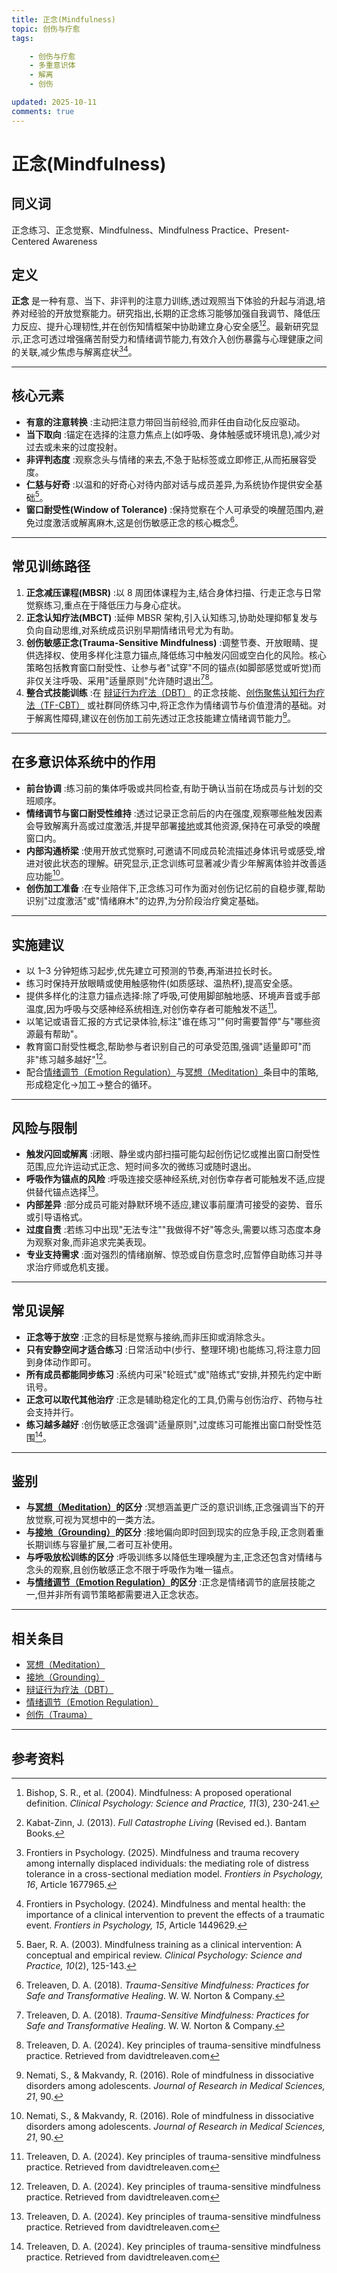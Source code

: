 ```yaml
---
title: 正念(Mindfulness)
topic: 创伤与疗愈
tags:

    - 创伤与疗愈
    - 多重意识体
    - 解离
    - 创伤

updated: 2025-10-11
comments: true
---
```


# 正念(Mindfulness)

## 同义词

正念练习、正念觉察、Mindfulness、Mindfulness Practice、Present-Centered Awareness

## 定义

**正念** 是一种有意、当下、非评判的注意力训练,透过观照当下体验的升起与消退,培养对经验的开放觉察能力。研究指出,长期的正念练习能够加强自我调节、降低压力反应、提升心理韧性,并在创伤知情框架中协助建立身心安全感[^正念-1][^正念-2]。最新研究显示,正念可透过增强痛苦耐受力和情绪调节能力,有效介入创伤暴露与心理健康之间的关联,减少焦虑与解离症状[^正念-5][^正念-6]。

---

## 核心元素

- **有意的注意转换** :主动把注意力带回当前经验,而非任由自动化反应驱动。
- **当下取向** :锚定在选择的注意力焦点上(如呼吸、身体触感或环境讯息),减少对过去或未来的过度投射。
- **非评判态度** :观察念头与情绪的来去,不急于贴标签或立即修正,从而拓展容受度。
- **仁慈与好奇** :以温和的好奇心对待内部对话与成员差异,为系统协作提供安全基础[^正念-3]。
- **窗口耐受性(Window of Tolerance)** :保持觉察在个人可承受的唤醒范围内,避免过度激活或解离麻木,这是创伤敏感正念的核心概念[^正念-4]。

---

## 常见训练路径

1. **正念减压课程(MBSR)** :以 8 周团体课程为主,结合身体扫描、行走正念与日常觉察练习,重点在于降低压力与身心症状。
2. **正念认知疗法(MBCT)** :延伸 MBSR 架构,引入认知练习,协助处理抑郁复发与负向自动思维,对系统成员识别早期情绪讯号尤为有助。
3. **创伤敏感正念(Trauma-Sensitive Mindfulness)** :调整节奏、开放眼睛、提供选择权、使用多样化注意力锚点,降低练习中触发闪回或空白化的风险。核心策略包括教育窗口耐受性、让参与者"试穿"不同的锚点(如脚部感觉或听觉)而非仅关注呼吸、采用"适量原则"允许随时退出[^正念-4][^正念-7]。
4. **整合式技能训练** :在 [辩证行为疗法（DBT）](Dialectical-Behavior-Therapy-DBT.md) 的正念技能、[创伤聚焦认知行为疗法（TF-CBT）](Trauma-Focused-Cognitive-Behavioral-Therapy-TF-CBT.md) 或社群同侪练习中,将正念作为情绪调节与价值澄清的基础。对于解离性障碍,建议在创伤加工前先透过正念技能建立情绪调节能力[^正念-8]。

---

## 在多意识体系统中的作用

- **前台协调** :练习前的集体呼吸或共同检查,有助于确认当前在场成员与计划的交班顺序。
- **情绪调节与窗口耐受性维持** :透过记录正念前后的内在强度,观察哪些触发因素会导致解离升高或过度激活,并提早部署[接地](Grounding.md)或其他资源,保持在可承受的唤醒窗口内。
- **内部沟通桥梁** :使用开放式觉察时,可邀请不同成员轮流描述身体讯号或感受,增进对彼此状态的理解。研究显示,正念训练可显著减少青少年解离体验并改善适应功能[^正念-8]。
- **创伤加工准备** :在专业陪伴下,正念练习可作为面对创伤记忆前的自稳步骤,帮助识别"过度激活"或"情绪麻木"的边界,为分阶段治疗奠定基础。

---

## 实施建议

- 以 1–3 分钟短练习起步,优先建立可预测的节奏,再渐进拉长时长。
- 练习时保持开放眼睛或使用触感物件(如质感球、温热杯),提高安全感。
- 提供多样化的注意力锚点选择:除了呼吸,可使用脚部触地感、环境声音或手部温度,因为呼吸与交感神经系统相连,对创伤幸存者可能触发不适[^正念-7]。
- 以笔记或语音汇报的方式记录体验,标注"谁在练习""何时需要暂停"与"哪些资源最有帮助"。
- 教育窗口耐受性概念,帮助参与者识别自己的可承受范围,强调"适量即可"而非"练习越多越好"[^正念-7]。
- 配合[情绪调节（Emotion Regulation）](Emotion-Regulation.md)与[冥想（Meditation）](Meditation.md)条目中的策略,形成稳定化→加工→整合的循环。

---

## 风险与限制

- **触发闪回或解离** :闭眼、静坐或内部扫描可能勾起创伤记忆或推出窗口耐受性范围,应允许运动式正念、短时间多次的微练习或随时退出。
- **呼吸作为锚点的风险** :呼吸连接交感神经系统,对创伤幸存者可能触发不适,应提供替代锚点选择[^正念-7]。
- **内部差异** :部分成员可能对静默环境不适应,建议事前厘清可接受的姿势、音乐或引导语格式。
- **过度自责** :若练习中出现"无法专注""我做得不好"等念头,需要以练习态度本身为观察对象,而非追求完美表现。
- **专业支持需求** :面对强烈的情绪崩解、惊恐或自伤意念时,应暂停自助练习并寻求治疗师或危机支援。

---

## 常见误解

- **正念等于放空** :正念的目标是觉察与接纳,而非压抑或消除念头。
- **只有安静空间才适合练习** :日常活动中(步行、整理环境)也能练习,将注意力回到身体动作即可。
- **所有成员都能同步练习** :系统内可采"轮班式"或"陪练式"安排,并预先约定中断讯号。
- **正念可以取代其他治疗** :正念是辅助稳定化的工具,仍需与创伤治疗、药物与社会支持并行。
- **练习越多越好** :创伤敏感正念强调"适量原则",过度练习可能推出窗口耐受性范围[^正念-7]。

---

## 鉴别

- **与[冥想（Meditation）](Meditation.md)的区分** :冥想涵盖更广泛的意识训练,正念强调当下的开放觉察,可视为冥想中的一类方法。
- **与[接地（Grounding）](Grounding.md)的区分** :接地偏向即时回到现实的应急手段,正念则着重长期训练与容量扩展,二者可互补使用。
- **与呼吸放松训练的区分** :呼吸训练多以降低生理唤醒为主,正念还包含对情绪与念头的观察,且创伤敏感正念不限于呼吸作为唯一锚点。
- **与[情绪调节（Emotion Regulation）](Emotion-Regulation.md)的区分** :正念是情绪调节的底层技能之一,但并非所有调节策略都需要进入正念状态。

---

## 相关条目

- [冥想（Meditation）](Meditation.md)
- [接地（Grounding）](Grounding.md)
- [辩证行为疗法（DBT）](Dialectical-Behavior-Therapy-DBT.md)
- [情绪调节（Emotion Regulation）](Emotion-Regulation.md)
- [创伤（Trauma）](Trauma.md)

---

## 参考资料

[^正念-1]: Bishop, S. R., et al. (2004). Mindfulness: A proposed operational definition. *Clinical Psychology: Science and Practice, 11*(3), 230-241.
[^正念-2]: Kabat-Zinn, J. (2013). *Full Catastrophe Living* (Revised ed.). Bantam Books.
[^正念-3]: Baer, R. A. (2003). Mindfulness training as a clinical intervention: A conceptual and empirical review. *Clinical Psychology: Science and Practice, 10*(2), 125-143.
[^正念-4]: Treleaven, D. A. (2018). *Trauma-Sensitive Mindfulness: Practices for Safe and Transformative Healing*. W. W. Norton & Company.
[^正念-5]: Frontiers in Psychology. (2025). Mindfulness and trauma recovery among internally displaced individuals: the mediating role of distress tolerance in a cross-sectional mediation model. *Frontiers in Psychology, 16*, Article 1677965.
[^正念-6]: Frontiers in Psychology. (2024). Mindfulness and mental health: the importance of a clinical intervention to prevent the effects of a traumatic event. *Frontiers in Psychology, 15*, Article 1449629.
[^正念-7]: Treleaven, D. A. (2024). Key principles of trauma-sensitive mindfulness practice. Retrieved from davidtreleaven.com
[^正念-8]: Nemati, S., & Makvandy, R. (2016). Role of mindfulness in dissociative disorders among adolescents. *Journal of Research in Medical Sciences, 21*, 90.

